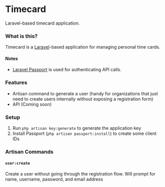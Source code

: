 # Timecard
Laravel-based timecard application. 

### What is this?

Timecard is a [Laravel](https://laravel.com)-based application for managing personal time cards.

#### Notes

- [Laravel Passport](https://laravel.com/docs/5.6/passport) is used for authenticating API calls.

### Features

- Artisan command to generate a user (handy for organizations that just need to create users internally without exposing a registration form)
- API (Coming soon)

### Setup

1. Run `php artisan key:generate` to generate the application key
2. Install Passport (`php artisan passport:install`) to create some client IDs

### Artisan Commands

#### `user:create`
Create a user without going through the registration flow. Will prompt for name, username, password, and email address
